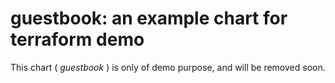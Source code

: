 # guestbook: an example chart for terraform demo
This chart ( *guestbook* ) is only of demo purpose, and will be removed soon.